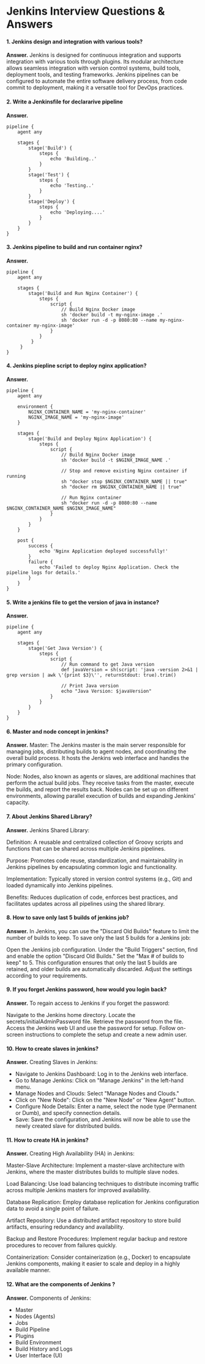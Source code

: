# Jenkins Interview Questions & Answers

#### 1. Jenkins design and integration with various tools? 
**Answer.** Jenkins is designed for continuous integration and supports integration with various tools through plugins. Its modular architecture allows seamless integration with version control systems, build tools, deployment tools, and testing frameworks. Jenkins pipelines can be configured to automate the entire software delivery process, from code commit to deployment, making it a versatile tool for DevOps practices.

#### 2. Write a Jenkinsfile for declararive pipeline
**Answer.** 
```
pipeline {
    agent any

    stages {
        stage('Build') {
            steps {
                echo 'Building..'
            }
        }
        stage('Test') {
            steps {
                echo 'Testing..'
            }
        }
        stage('Deploy') {
            steps {
                echo 'Deploying....'
            }
        }
    }
}
```

#### 3. Jenkins pipeline to build and run container nginx?
**Answer.** 
```
pipeline {
    agent any

    stages {
        stage('Build and Run Nginx Container') {
            steps {
                script {
                    // Build Nginx Docker image
                    sh 'docker build -t my-nginx-image .'
                    sh 'docker run -d -p 8080:80 --name my-nginx-container my-nginx-image'
                }
            }
         }
     }
}
```

#### 4. Jenkins piepline script to deploy nginx application?
**Answer.** 
```
pipeline {
    agent any

    environment {
        NGINX_CONTAINER_NAME = 'my-nginx-container'
        NGINX_IMAGE_NAME = 'my-nginx-image'
    }

    stages {
        stage('Build and Deploy Nginx Application') {
            steps {
                script {
                    // Build Nginx Docker image
                    sh 'docker build -t $NGINX_IMAGE_NAME .'

                    // Stop and remove existing Nginx container if running
                    sh "docker stop $NGINX_CONTAINER_NAME || true"
                    sh "docker rm $NGINX_CONTAINER_NAME || true"

                    // Run Nginx container
                    sh "docker run -d -p 8080:80 --name $NGINX_CONTAINER_NAME $NGINX_IMAGE_NAME"
                }
            }
        }
    }

    post {
        success {
            echo 'Nginx Application deployed successfully!'
        }
        failure {
            echo 'Failed to deploy Nginx Application. Check the pipeline logs for details.'
        }
    }
}
```

#### 5. Write a jenkins file to get the version of java in instance?
**Answer.** 
```
pipeline {
    agent any

    stages {
        stage('Get Java Version') {
            steps {
                script {
                    // Run command to get Java version
                    def javaVersion = sh(script: 'java -version 2>&1 | grep version | awk \'{print $3}\'', returnStdout: true).trim()

                    // Print Java version
                    echo "Java Version: $javaVersion"
                }
            }
        }
    }
} 
```

#### 6. Master and node concept in jenkins?
**Answer.** Master: The Jenkins master is the main server responsible for managing jobs, distributing builds to agent nodes, and coordinating the overall build process. It hosts the Jenkins web interface and handles the primary configuration.

Node: Nodes, also known as agents or slaves, are additional machines that perform the actual build jobs. They receive tasks from the master, execute the builds, and report the results back. Nodes can be set up on different environments, allowing parallel execution of builds and expanding Jenkins' capacity.

#### 7. About Jenkins Shared Library?
**Answer.** Jenkins Shared Library:

Definition: A reusable and centralized collection of Groovy scripts and functions that can be shared across multiple Jenkins pipelines.

Purpose: Promotes code reuse, standardization, and maintainability in Jenkins pipelines by encapsulating common logic and functionality.

Implementation: Typically stored in version control systems (e.g., Git) and loaded dynamically into Jenkins pipelines.

Benefits: Reduces duplication of code, enforces best practices, and facilitates updates across all pipelines using the shared library.

#### 8. How to save only last 5 builds of jenkins job?
**Answer.** In Jenkins, you can use the "Discard Old Builds" feature to limit the number of builds to keep. To save only the last 5 builds for a Jenkins job:

Open the Jenkins job configuration.
Under the "Build Triggers" section, find and enable the option "Discard Old Builds."
Set the "Max # of builds to keep" to 5.
This configuration ensures that only the last 5 builds are retained, and older builds are automatically discarded. Adjust the settings according to your requirements.

#### 9. If you forget Jenkins password, how would you login back?
**Answer.** To regain access to Jenkins if you forget the password:

Navigate to the Jenkins home directory.
Locate the secrets/initialAdminPassword file.
Retrieve the password from the file.
Access the Jenkins web UI and use the password for setup.
Follow on-screen instructions to complete the setup and create a new admin user.

#### 10. How to create slaves in jenkins?
**Answer.** Creating Slaves in Jenkins:

- Navigate to Jenkins Dashboard: Log in to the Jenkins web interface.
- Go to Manage Jenkins: Click on "Manage Jenkins" in the left-hand menu.
- Manage Nodes and Clouds: Select "Manage Nodes and Clouds."
- Click on "New Node": Click on the "New Node" or "New Agent" button.
- Configure Node Details: Enter a name, select the node type (Permanent or Dumb), and specify connection details.
- Save: Save the configuration, and Jenkins will now be able to use the newly created slave for distributed builds.

#### 11. How to create HA in jenkins?
**Answer.** Creating High Availability (HA) in Jenkins:

Master-Slave Architecture: Implement a master-slave architecture with Jenkins, where the master distributes builds to multiple slave nodes.

Load Balancing: Use load balancing techniques to distribute incoming traffic across multiple Jenkins masters for improved availability.

Database Replication: Employ database replication for Jenkins configuration data to avoid a single point of failure.

Artifact Repository: Use a distributed artifact repository to store build artifacts, ensuring redundancy and availability.

Backup and Restore Procedures: Implement regular backup and restore procedures to recover from failures quickly.

Containerization: Consider containerization (e.g., Docker) to encapsulate Jenkins components, making it easier to scale and deploy in a highly available manner.

#### 12. What are the components of Jenkins ?
**Answer.** Components of Jenkins:

- Master
- Nodes (Agents)
- Jobs
- Build Pipeline
- Plugins
- Build Environment
- Build History and Logs
- User Interface (UI)


